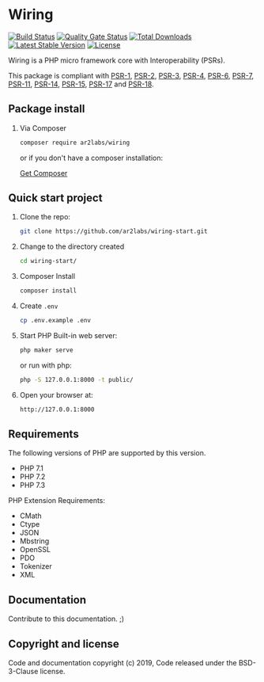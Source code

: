 # Wiring

[![Build Status](https://travis-ci.org/ar2labs/wiring.svg?branch=master)](https://travis-ci.org/ar2labs/wiring)
[![Quality Gate Status](https://sonarcloud.io/api/project_badges/measure?project=com.github.ar2labs-wiring&metric=alert_status)](https://sonarcloud.io/dashboard?id=com.github.ar2labs-wiring)
<a href="https://packagist.org/packages/ar2labs/wiring"><img src="https://poser.pugx.org/ar2labs/wiring/d/total.svg" alt="Total Downloads"></a>
<a href="https://packagist.org/packages/ar2labs/wiring"><img src="https://poser.pugx.org/ar2labs/wiring/v/stable.svg" alt="Latest Stable Version"></a>
<a href="https://packagist.org/packages/ar2labs/wiring"><img src="https://poser.pugx.org/ar2labs/wiring/license.svg" alt="License"></a>

Wiring is a PHP micro framework core with Interoperability (PSRs).

This package is compliant with [PSR-1](https://www.php-fig.org/psr/psr-1/), [PSR-2](https://www.php-fig.org/psr/psr-2/), [PSR-3](https://www.php-fig.org/psr/psr-3/), [PSR-4](https://www.php-fig.org/psr/psr-4/), [PSR-6](https://www.php-fig.org/psr/psr-6/), [PSR-7](https://www.php-fig.org/psr/psr-7/), [PSR-11](https://www.php-fig.org/psr/psr-11/), [PSR-14](https://www.php-fig.org/psr/psr-14/), [PSR-15](https://www.php-fig.org/psr/psr-15/), [PSR-17](https://www.php-fig.org/psr/psr-17/) and [PSR-18](https://www.php-fig.org/psr/psr-18/).

## Package install

1. Via Composer

    ```bash
    composer require ar2labs/wiring
    ```
    or if you don't have a composer installation:

    [Get Composer](https://getcomposer.org/download/)

## Quick start project

1. Clone the repo:

    ```bash
    git clone https://github.com/ar2labs/wiring-start.git
    ```

2. Change to the directory created

    ```bash
    cd wiring-start/
    ```

3. Composer Install

    ```bash
    composer install
    ```

4. Create `.env`

    ```bash
    cp .env.example .env
    ```

5. Start PHP Built-in web server:

    ```bash
    php maker serve
    ```

    or run with php:

    ```bash
    php -S 127.0.0.1:8000 -t public/
    ```

6. Open your browser at:

    ```bash
    http://127.0.0.1:8000
    ```

## Requirements

The following versions of PHP are supported by this version.

* PHP 7.1
* PHP 7.2
* PHP 7.3

PHP Extension Requirements:

* CMath
* Ctype
* JSON
* Mbstring
* OpenSSL
* PDO
* Tokenizer
* XML

## Documentation

Contribute to this documentation. ;)

## Copyright and license

Code and documentation copyright (c) 2019, Code released under the BSD-3-Clause license.

